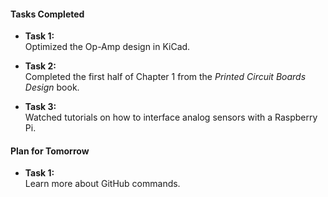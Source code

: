 #### Tasks Completed

- **Task 1:**  
    Optimized the Op-Amp design in KiCad.
    
- **Task 2:**  
    Completed the first half of Chapter 1 from the _Printed Circuit Boards Design_ book.
    
- **Task 3:**  
    Watched tutorials on how to interface analog sensors with a Raspberry Pi.
    

#### Plan for Tomorrow

- **Task 1:**  
    Learn more about GitHub commands.
